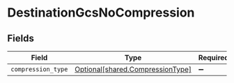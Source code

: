 # DestinationGcsNoCompression


## Fields

| Field                                                                      | Type                                                                       | Required                                                                   | Description                                                                |
| -------------------------------------------------------------------------- | -------------------------------------------------------------------------- | -------------------------------------------------------------------------- | -------------------------------------------------------------------------- |
| `compression_type`                                                         | [Optional[shared.CompressionType]](../../models/shared/compressiontype.md) | :heavy_minus_sign:                                                         | N/A                                                                        |